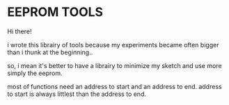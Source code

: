 # EEPROM TOOLS

Hi there!

i wrote this librairy of tools because my experiments became often bigger than i thunk at the beginning..

so, i mean it's better to have a librairy to minimize my sketch and use more simply the eeprom. 

most of functions need an address to start and an address to end. address to start is always littlest than the address to end.
